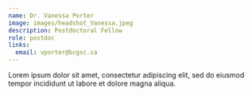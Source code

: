 ```yaml
---
name: Dr. Vanessa Porter
image: images/headshot_Vanessa.jpeg
description: Postdoctoral Fellow
role: postdoc
links:
  email: vporter@bcgsc.ca
---
```


Lorem ipsum dolor sit amet, consectetur adipiscing elit, sed do eiusmod tempor incididunt ut labore et dolore magna aliqua.
